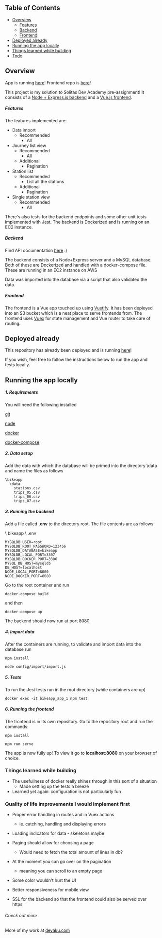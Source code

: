## Table of Contents
* [Overview](#overview)
  * [Features](#features)
  * [Backend](#backend)
  * [Frontend](#frontend)
* [Deployed already](#deployed-already)
* [Running the app locally](#running-the-app)
* [Things learned while building](#things-learned-while-building)
* [Todo](#quality-of-life-improvements-i-would-implement-first)


## Overview
App is running [here](http://bikeapp.s3-website-us-east-1.amazonaws.com/#/stations)!
Frontend repo is [here](https://github.com/akukettunen/bikeapp-front)!

This project is my solution to Solitas Dev Academy pre-assignment! It consists of a [Node + Express.js backend](https://github.com/akukettunen/bikeapp) and a [Vue.js frontend](https://github.com/akukettunen/bikeapp-front).

##### Features
The features implemented are:
* Data import
  * Recommended
    * All
* Journey list view
  * Recommended
    * All
  * Additional
    * Pagination
* Station list
  * Recommended
    * List all the stations
  * Additional
    * Pagination
* Single station view
  * Recommended
    * All

There's also tests for the backend endpoints and some other unit tests implemented with Jest. The backend is Dockerized and is running on an EC2 instance. 

##### Backend
Find API documentation [here](http://ec2-52-71-12-254.compute-1.amazonaws.com:6060/docs/) :)

The backend consists of a Node+Express server and a MySQL database. Both of these are Dockerized and handled with a docker-compose file. These are running in an EC2 instance on AWS

Data was imported into the database via a script that also validated the data.

##### Frontend
The frontend is a Vue app touched up using [Vuetify](https://vuetifyjs.com/en/). It has been deployed into an S3 bucket which is a neat place to serve frontends from. The frontend uses [Vuex](https://vuex.vuejs.org/) for state management and Vue router to take care of routing.

## Deployed already
This repository has already been deployed and is running [here](http://bikeapp.s3-website-us-east-1.amazonaws.com/#/stations)!

If you wish, feel free to follow the instructions below to run the app and tests locally.

## Running the app locally

##### 1. Requirements
You will need the following installed

[git](https://git-scm.com/book/en/v2/Getting-Started-Installing-Git)

[node](https://nodejs.org/en/)

[docker](https://docs.docker.com/get-docker/)

[docker-compose](https://docker-docs.netlify.app/compose/install/)

##### 2. Data setup
Add the data with which the database will be primed into the directory \data and name the files as follows
```
\bikeapp
  \data
    stations.csv
    trips_05.csv
    trips_06.csv
    trips_07.csv
```
##### 3. Running the backend
Add a file called **.env** to the directory root. The file contents are as follows:

\ bikeapp \ .env
```
MYSQLDB_USER=root
MYSQLDB_ROOT_PASSWORD=123456
MYSQLDB_DATABASE=bikeapp
MYSQLDB_LOCAL_PORT=3307
MYSQLDB_DOCKER_PORT=3306
MYSQL_DB_HOST=mysqldb
DB_HOST=localhost
NODE_LOCAL_PORT=8000
NODE_DOCKER_PORT=8080
```
Go to the root container and run
```
docker-compose build
````
and then
```
docker-compose up
```

The backend should now run at port 8080.

##### 4. Import data
After the containers are running, to validate and import data into the database run
```
npm install
```
```
node config/import/import.js
```

##### 5. Tests
To run the Jest tests run in the root directory (while containers are up)

```
docker exec -it bikeapp_app_1 npm test
```

##### 6. Running the frontend
The frontend is in its own repository. Go to the repository root and run the commands:
```
npm install
```
```
npm run serve
```

The app is now fully up! To view it go to **localhost:8080** on your browser of choice.

### Things learned while building
* The usefullness of docker really shines through in this sort of a situation
  * Made setting up the tests a breeze
* Learned yet again: configuration is not particularly fun

### Quality of life improvements I would implement first
* Proper error handling in routes and in Vuex actions
  - ie. catching, handling and displaying errors

* Loading indicators for data - skeletons maybe

* Paging should allow for choosing a page
  * Would need to fetch the total amount of lines in db?

* At the moment you can go over on the pagination
   - meaning you can scroll to an empty page

* Some color wouldn't hurt the UI

* Better responsiveness for mobile view

* SSL for the backend so that the frontend could also be served over https

###### Check out more

More of my work at [devaku.com](https://devaku.com)